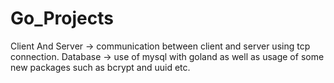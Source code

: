 # Go_Projects
Client And Server -> communication between client and server using tcp connection.
Database -> use of mysql with goland as well as usage of some new packages such as bcrypt and uuid etc.
